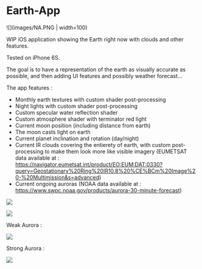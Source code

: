 # Earth-App

![](images/NA.PNG | width=100)

WIP iOS application showing the Earth right now with clouds and other features.

Tested on iPhone 6S.

The goal is to have a representation of the earth as visually accurate as possible, and then adding UI features and possibly weather forecast...

The app features :

- Monthly earth textures with custom shader post-processing
- Night lights with custom shader post-processing
- Custom specular water reflection shader
- Custom atmosphere shader with terminator red light
- Current moon position (including distance from earth)
- The moon casts light on earth
- Current planet inclination and rotation (day/night)
- Current IR clouds covering the entierety of earth, with custom post-processing to make them look more like visible imagery (EUMETSAT data available at : https://navigator.eumetsat.int/product/EO:EUM:DAT:0330?query=Geostationary%20Ring%20IR10.8%20%CE%BCm%20Image%20-%20Multimission&s=advanced)
- Current ongoing auroras (NOAA data available at : https://www.swpc.noaa.gov/products/aurora-30-minute-forecast)

![](images/SA.PNG)

![](images/Night.PNG)

Weak Aurora :

![](images/weakAurora.PNG)

Strong Aurora :

![](images/StrongAurora.PNG)

